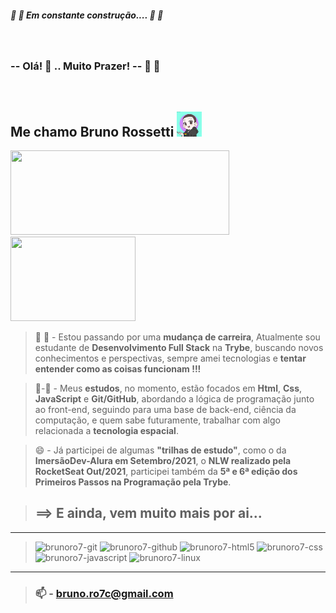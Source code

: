 ##### 🚧 🚧 Em constante construção.... 🚧 🚧
</br>

### **-- Olá!** 👋 ..  **Muito Prazer! --** 🤗 🤝
</br>

## **Me chamo Bruno Rossetti** <img height="40vh" width="40vh" src="brunoro7-avatar2.png">
<div>
  <a href="https://github.com/brunoro7/github-readme-stats">
    <img height="135vh" width="350vh"  src="https://github-readme-stats.vercel.app/api?username=brunoro7&count_private=true&show_icons=true&theme=tokyonight" />
    <img height="135vh" width="200vh" src="https://github-readme-stats.vercel.app/api/top-langs/?username=brunoro7&count_private=true&theme=tokyonight" />
  </a>
</div>

> 🔭 💬 - Estou passando por uma **mudança de carreira**, Atualmente sou estudante de **Desenvolvimento Full Stack** na **Trybe**, buscando novos conhecimentos e perspectivas, sempre amei tecnologias e **tentar entender como as coisas funcionam !!!**<br>

> 👯-🌱 - Meus **estudos**, no momento, estão focados em **Html**, **Css**, **JavaScript** e **Git/GitHub**, abordando a lógica de programação junto ao front-end, seguindo para uma base de back-end, ciência da computação, e quem sabe futuramente, trabalhar com algo relacionada a **tecnologia espacial**.<br>

> 😄 - Já participei de algumas **"trilhas de estudo"**, como o da **ImersãoDev-Alura em Setembro/2021**, o **NLW realizado pela RocketSeat Out/2021**, participei também da **5ª e 6ª edição dos Primeiros Passos na Programação pela Trybe**.<br>

> ## ==> E ainda, vem muito mais por ai...
---
<div style="display:inline_block" align-itens="center">

  > <img alt="brunoro7-git" height="47vh" width="60vh" src="https://cdn.jsdelivr.net/gh/devicons/devicon/icons/git/git-original-wordmark.svg" />
  > <img alt="brunoro7-github" height="39vh" width="45vh" src="https://cdn.jsdelivr.net/gh/devicons/devicon/icons/github/github-original-wordmark.svg" />    
  > <img alt="brunoro7-html5" height="39vh" width="45vh" src="https://cdn.jsdelivr.net/gh/devicons/devicon/icons/html5/html5-original-wordmark.svg" />
  > <img alt="brunoro7-css" height="39vh" width="45vh" src="https://cdn.jsdelivr.net/gh/devicons/devicon/icons/css3/css3-original-wordmark.svg" />
  > <img alt="brunoro7-javascript" src="https://cdn.jsdelivr.net/gh/devicons/devicon/icons/javascript/javascript-original.svg" height="35vh" width="50vh"/>    
  > <img alt="brunoro7-linux" height="39vh" width="50vh" src="https://cdn.jsdelivr.net/gh/devicons/devicon/icons/linux/linux-original.svg" /> 
</div>

---
> ### 📫 - bruno.ro7c@gmail.com
